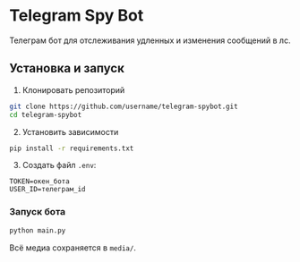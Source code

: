 # Telegram Spy Bot

Телеграм бот для отслеживания удленных и изменения сообщений в лс.

## Установка и запуск

1. Клонировать репозиторий
```bash
git clone https://github.com/username/telegram-spybot.git
cd telegram-spybot
```

2. Установить зависимости
```bash
pip install -r requirements.txt
```

3. Создать файл `.env`:
```
TOKEN=окен_бота
USER_ID=телеграм_id
```

### Запуск бота

```bash
python main.py
```

Всё медиа сохраняется в `media/`.
